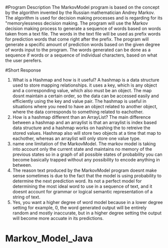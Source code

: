 #Program Description
The MarkovModel program is based on the concept by the algorithm invented by 
the Russian mathematician Andrey Markov. The algorithm is used for decision 
making processes and is regarding for its "memorylessness decision making. 
The program will use the Markov decision making process to generate a sequence
of words based on words taken from a text file. The words in the text file will
be used as prefix words for prediction words that come right after the prefix. 
The program will generate a specific amount of prediction words based on the 
given degree of words input to the program. The words generated can be done as
a sequence if words or a sequence of individual characters, based on what the
user perefers. 

#Short Response 
1. What is a Hashmap and how is it useful? A hashmap is a data structure used
to store mapping relationships. it uses a key, which is any object and a 
corresponding value, which also must be an object. The map dosnt maintain 
a certain order, so the data can be accessed easily and efficiently using 
the key and value pair. The hashmap is useful in situations where you need
to have an object related to another object, where the data corresponds to
something related to eachother.
2. How is a hashmap different than an ArrayList? The main difference between a
hashmap and an arraylist is that an arraylist is index based data structure and
a hashmap works on hashing the to retreive the stored values. Hashmap also will
store two objects at a time that map to eachother, whereas an arraylist will 
only store one value type.
3. name one limitation of the MarkovModel. The markov model is taking into 
account only the current state and maintains no memory of the previous states
so in a graph of all possible states of probability you can become basically
trapped without any possibility to encode anything in between. 
4. The reason text produced by the MarkovModel program doesnt make sense 
sometimes is due to the fact that the model is using probability to determine
the next prediction word. Its not a perfect model for determining the most 
ideal word to use in a sequence of text, and it doesnt account for grammar
or logical semantic representation of a string of text.
5. Yes, you want a higher degree of word model because in a lower degree setting
for example, 0, the word generated output will be entirely random and 
mostly inaccurate, but in a higher degree setting the output will become more
accuate in its predictions.


# Markov_Model_Java
